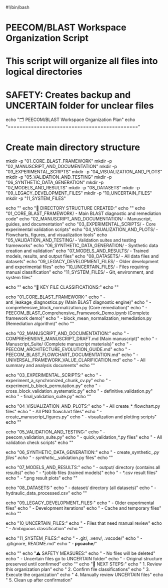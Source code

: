 #!/bin/bash
# PEECOM/BLAST Workspace Organization Script
# 
# This script will organize all files into logical directories
# SAFETY: Creates backup and UNCERTAIN folder for unclear files

echo "🗂️ PEECOM/BLAST Workspace Organization Plan"
echo "============================================="

# Create main directory structure
mkdir -p "01_CORE_BLAST_FRAMEWORK"
mkdir -p "02_MANUSCRIPT_AND_DOCUMENTATION" 
mkdir -p "03_EXPERIMENTAL_SCRIPTS"
mkdir -p "04_VISUALIZATION_AND_PLOTS"
mkdir -p "05_VALIDATION_AND_TESTING"
mkdir -p "06_SYNTHETIC_DATA_GENERATION"
mkdir -p "07_MODELS_AND_RESULTS"
mkdir -p "08_DATASETS"
mkdir -p "09_LEGACY_DEVELOPMENT_FILES"
mkdir -p "10_UNCERTAIN_FILES"
mkdir -p "11_SYSTEM_FILES"

echo ""
echo "📁 DIRECTORY STRUCTURE CREATED:"
echo ""
echo "01_CORE_BLAST_FRAMEWORK/         - Main BLAST diagnostic and remediation code"
echo "02_MANUSCRIPT_AND_DOCUMENTATION/ - Manuscript, guides, and documentation"
echo "03_EXPERIMENTAL_SCRIPTS/         - Core experimental validation scripts"
echo "04_VISUALIZATION_AND_PLOTS/      - Flowcharts, figures, and visualization tools"
echo "05_VALIDATION_AND_TESTING/       - Validation suites and testing frameworks"
echo "06_SYNTHETIC_DATA_GENERATION/    - Synthetic data creation and validation"
echo "07_MODELS_AND_RESULTS/           - Trained models, results, and output files"
echo "08_DATASETS/                     - All data files and datasets"
echo "09_LEGACY_DEVELOPMENT_FILES/     - Older development and experimental files"
echo "10_UNCERTAIN_FILES/              - Files requiring manual classification"
echo "11_SYSTEM_FILES/                 - Git, environment, and system files"

echo ""
echo "🔗 KEY FILE CLASSIFICATIONS:"
echo ""

echo "01_CORE_BLAST_FRAMEWORK:"
echo "  - anti_leakage_diagnostics.py (Main BLAST diagnostic engine)"
echo "  - comprehensive_block_normalization.py (Core remediation)"
echo "  - PEECOM_BLAST_Comprehensive_Framework_Demo.ipynb (Complete framework demo)"
echo "  - block_mean_normalization_remediation.py (Remediation algorithm)"
echo ""

echo "02_MANUSCRIPT_AND_DOCUMENTATION:"
echo "  - COMPREHENSIVE_MANUSCRIPT_DRAFT.md (Main manuscript)"
echo "  - Manuscript_Suite/ (Complete manuscript materials)"
echo "  - PEECOM_ARCHITECTURE_EVOLUTION_GUIDE.md"
echo "  - PEECOM_BLAST_FLOWCHART_DOCUMENTATION.md"
echo "  - UNIVERSAL_FRAMEWORK_VALUE_CLARIFICATION.md"
echo "  - All summary and analysis documents"
echo ""

echo "03_EXPERIMENTAL_SCRIPTS:"
echo "  - experiment_a_synchronized_chunk_cv.py"
echo "  - experiment_b_block_permutation.py"
echo "  - cross_block_validation_systematic.py"
echo "  - definitive_validation.py"
echo "  - final_validation_suite.py"
echo ""

echo "04_VISUALIZATION_AND_PLOTS:"
echo "  - All create_*_flowchart.py files"
echo "  - All PNG flowchart files"
echo "  - create_manuscript_figures.py"
echo "  - visualization and plotting scripts"
echo ""

echo "05_VALIDATION_AND_TESTING:"
echo "  - peecom_validation_suite.py"
echo "  - quick_validation_*.py files"
echo "  - All validation check scripts"
echo ""

echo "06_SYNTHETIC_DATA_GENERATION:"
echo "  - create_synthetic_*.py files"
echo "  - synthetic_*_validation.py files"
echo ""

echo "07_MODELS_AND_RESULTS:"
echo "  - output/ directory (contains all results)"
echo "  - *.joblib files (trained models)"
echo "  - *.csv result files"
echo "  - *.png result plots"
echo ""

echo "08_DATASETS:"
echo "  - dataset/ directory (all datasets)"
echo "  - hydraulic_data_processed.csv"
echo ""

echo "09_LEGACY_DEVELOPMENT_FILES:"
echo "  - Older experimental files"
echo "  - Development iterations"
echo "  - Cache and temporary files"
echo ""

echo "10_UNCERTAIN_FILES:"
echo "  - Files that need manual review"
echo "  - Ambiguous classification"
echo ""

echo "11_SYSTEM_FILES:"
echo "  - .git/, .venv/, .vscode/"
echo "  - .gitignore, README.md"
echo "  - __pycache__/"

echo ""
echo "⚠️  SAFETY MEASURES:"
echo "  - No files will be deleted"
echo "  - Uncertain files go to UNCERTAIN folder"
echo "  - Original structure preserved until confirmed"
echo ""
echo "🎯 NEXT STEPS:"
echo "  1. Review this organization plan"
echo "  2. Confirm file classifications"
echo "  3. Execute the organization"
echo "  4. Manually review UNCERTAIN files"
echo "  5. Clean up after confirmation"